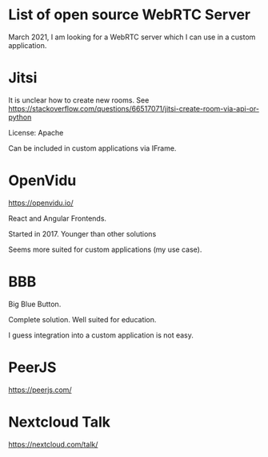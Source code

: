 # List of open source WebRTC Server

March 2021, I am looking for a WebRTC server which I can use in a custom application.

# Jitsi

It is unclear how to create new rooms. See https://stackoverflow.com/questions/66517071/jitsi-create-room-via-api-or-python

License: Apache

Can be included in custom applications via IFrame.

# OpenVidu

https://openvidu.io/

React and Angular Frontends.

Started in 2017. Younger than other solutions

Seems more suited for custom applications (my use case).

# BBB

Big Blue Button.

Complete solution. Well suited for education.

I guess integration into a custom application is not easy.

# PeerJS

https://peerjs.com/

# Nextcloud Talk

https://nextcloud.com/talk/

